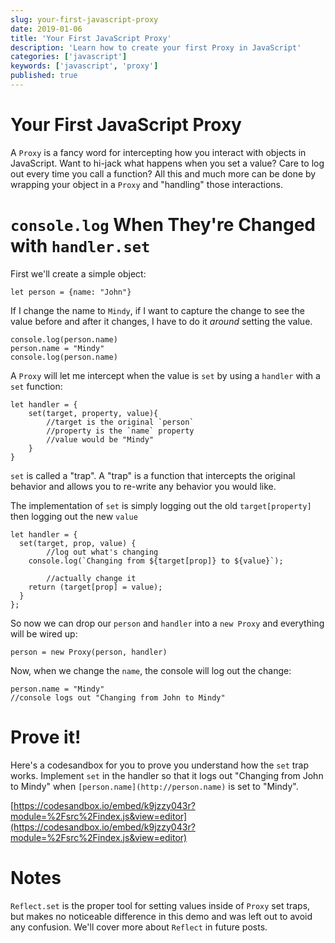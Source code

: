 ```yaml
---
slug: your-first-javascript-proxy
date: 2019-01-06
title: 'Your First JavaScript Proxy'
description: 'Learn how to create your first Proxy in JavaScript'
categories: ['javascript']
keywords: ['javascript', 'proxy']
published: true
---
```


# Your First JavaScript Proxy

A `Proxy` is a fancy word for intercepting how you interact with objects in JavaScript. Want to hi-jack what happens when you set a value? Care to log out every time you call a function? All this and much more can be done by wrapping your object in a `Proxy` and "handling" those interactions.

# `console.log` When They're Changed with `handler.set`

First we'll create a simple object:

    let person = {name: "John"}

If I change the name to `Mindy`, if I want to capture the change to see the value before and after it changes, I have to do it _around_ setting the value.

    console.log(person.name)
    person.name = "Mindy"
    console.log(person.name)

A `Proxy` will let me intercept when the value is `set` by using a `handler` with a `set` function:

    let handler = {
    	set(target, property, value){
    		//target is the original `person`
    		//property is the `name` property
    		//value would be "Mindy"
    	}
    }

`set` is called a "trap". A "trap" is a function that intercepts the original behavior and allows you to re-write any behavior you would like.

The implementation of `set` is simply logging out the old `target[property]` then logging out the new `value`

    let handler = {
      set(target, prop, value) {
    		//log out what's changing
        console.log(`Changing from ${target[prop]} to ${value}`);

    		//actually change it
        return (target[prop] = value);
      }
    };

So now we can drop our `person` and `handler` into a `new Proxy` and everything will be wired up:

    person = new Proxy(person, handler)

Now, when we change the `name`, the console will log out the change:

    person.name = "Mindy"
    //console logs out "Changing from John to Mindy"

# Prove it!

Here's a codesandbox for you to prove you understand how the `set` trap works. Implement `set` in the handler so that it logs out "Changing from John to Mindy" when `[person.name](http://person.name)` is set to "Mindy".

[https://codesandbox.io/embed/k9jzzy043r?module=%2Fsrc%2Findex.js&view=editor](https://codesandbox.io/embed/k9jzzy043r?module=%2Fsrc%2Findex.js&view=editor)

# Notes

`Reflect.set` is the proper tool for setting values inside of `Proxy` set traps, but makes no noticeable difference in this demo and was left out to avoid any confusion. We'll cover more about `Reflect` in future posts.

